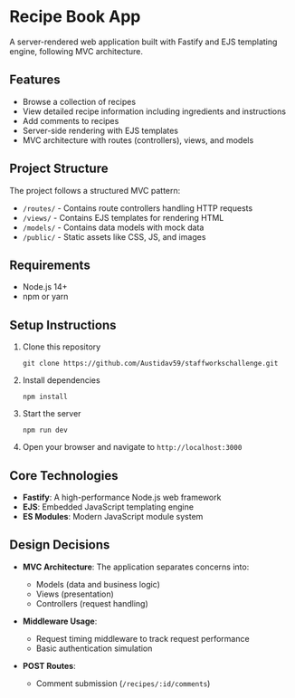 # Recipe Book App

A server-rendered web application built with Fastify and EJS templating engine, following MVC architecture.

## Features

- Browse a collection of recipes
- View detailed recipe information including ingredients and instructions
- Add comments to recipes
- Server-side rendering with EJS templates
- MVC architecture with routes (controllers), views, and models

## Project Structure

The project follows a structured MVC pattern:

- `/routes/` - Contains route controllers handling HTTP requests
- `/views/` - Contains EJS templates for rendering HTML
- `/models/` - Contains data models with mock data
- `/public/` - Static assets like CSS, JS, and images

## Requirements

- Node.js 14+
- npm or yarn

## Setup Instructions

1. Clone this repository

   ```
   git clone https://github.com/Austidav59/staffworkschallenge.git
   ```

2. Install dependencies

   ```
   npm install
   ```

3. Start the server

   ```
   npm run dev
   ```

4. Open your browser and navigate to `http://localhost:3000`

## Core Technologies

- **Fastify**: A high-performance Node.js web framework
- **EJS**: Embedded JavaScript templating engine
- **ES Modules**: Modern JavaScript module system

## Design Decisions

- **MVC Architecture**: The application separates concerns into:

  - Models (data and business logic)
  - Views (presentation)
  - Controllers (request handling)

- **Middleware Usage**:

  - Request timing middleware to track request performance
  - Basic authentication simulation

- **POST Routes**:
  - Comment submission (`/recipes/:id/comments`)
